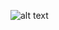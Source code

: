 ![alt text]([https://github.com/Industrialli/Industrialli/blob/[branch]/image.jpg?raw=true](https://github.com/Industrialli/Industrialli/blob/main/Sem%20t%C3%ADtulo.png?raw=true))
